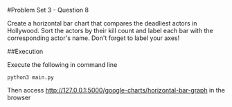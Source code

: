 #Problem Set 3 - Question 8

Create a horizontal bar chart that compares the deadliest actors in Hollywood. Sort
the actors by their kill count and label each bar with the corresponding actor's name.
Don't forget to label your axes!

##Execution

Execute the following in command line
```
python3 main.py
````

Then access http://127.0.0.1:5000/google-charts/horizontal-bar-graph in the browser